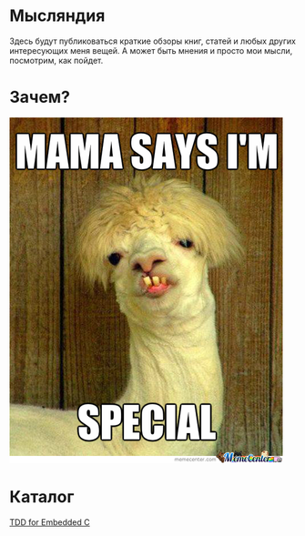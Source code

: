 # Мысляндия
Здесь будут публиковаться краткие обзоры книг, статей и любых других интересующих меня вещей. А может быть мнения и просто мои мысли, посмотрим, как пойдет.

# Зачем?
![WHY](images/meme.jpeg)


# Каталог

[TDD for Embedded C](TDD_For_Embedded_C/)
